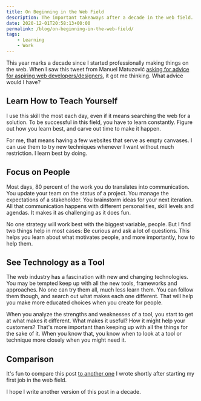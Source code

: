 ```yaml
---
title: On Beginning in the Web Field
description: The important takeaways after a decade in the web field.
date: 2020-12-01T20:58:13+00:00
permalink: /blog/on-beginning-in-the-web-field/
tags:
    - Learning
    - Work
---
```


This year marks a decade since I started professionally making things on the web. When I saw this tweet from Manuel Matuzović [asking for advice for aspiring web developers/designers](https://twitter.com/mmatuzo/status/1312980673943285760), it got me thinking. What advice would I have?

## Learn How to Teach Yourself

I use this skill the most each day, even if it means searching the web for a solution. To be successful in this field, you have to learn constantly. Figure out how you learn best, and carve out time to make it happen.

For me, that means having a few websites that serve as empty canvases. I can use them to try new techniques whenever I want without much restriction. I learn best by doing.

## Focus on People

Most days, 80 percent of the work you do translates into communication. You update your team on the status of a project. You manage the expectations of a stakeholder. You brainstorm ideas for your next iteration. All that communication happens with different personalities, skill levels and agendas. It makes it as challenging as it does fun.

No one strategy will work best with the biggest variable, people. But I find two things help in most cases: Be curious and ask a lot of questions. This helps you learn about what motivates people, and more importantly, how to help them.

## See Technology as a Tool

The web industry has a fascination with new and changing technologies. You may be tempted keep up with all the new tools, frameworks and approaches. No one can try them all, much less learn them. You can follow them though, and search out what makes each one different. That will help you make more educated choices when you create for people.

When you analyze the strengths and weaknesses of a tool, you start to get at what makes it different. What makes it useful? How it might help your customers? That's more important than keeping up with all the things for the sake of it. When you know that, you know when to look at a tool or technique more closely when you might need it.

## Comparison

It's fun to compare this post [to another one](/blog/since-grad-school/) I wrote shortly after starting my first job in the web field.

I hope I write another version of this post in a decade.